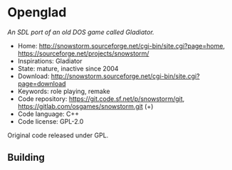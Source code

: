 # Openglad

_An SDL port of an old DOS game called Gladiator._

- Home: http://snowstorm.sourceforge.net/cgi-bin/site.cgi?page=home, https://sourceforge.net/projects/snowstorm/
- Inspirations: Gladiator
- State: mature, inactive since 2004
- Download: http://snowstorm.sourceforge.net/cgi-bin/site.cgi?page=download
- Keywords: role playing, remake
- Code repository: https://git.code.sf.net/p/snowstorm/git, https://gitlab.com/osgames/snowstorm.git (+)
- Code language: C++
- Code license: GPL-2.0

Original code released under GPL.

## Building
